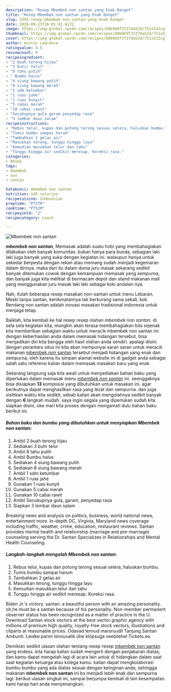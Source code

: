 ```yaml
---
description: "Resep Mbembek non santan yang Enak Banget"
title: "Resep Mbembek non santan yang Enak Banget"
slug: 3391-resep-mbembek-non-santan-yang-enak-banget
date: 2020-09-23T16:01:41.617Z
image: https://img-global.cpcdn.com/recipes/b0b9b9f3f274a52d/751x532cq70/mbembek-non-santan-foto-resep-utama.jpg
thumbnail: https://img-global.cpcdn.com/recipes/b0b9b9f3f274a52d/751x532cq70/mbembek-non-santan-foto-resep-utama.jpg
cover: https://img-global.cpcdn.com/recipes/b0b9b9f3f274a52d/751x532cq70/mbembek-non-santan-foto-resep-utama.jpg
author: Austin Lawrence
ratingvalue: 4.5
reviewcount: 9
recipeingredient:
- "2 buah terong hijau"
- "3 butir telur"
- "8 tahu putih"
- " Bumbu halus"
- "4 siung bawang putih"
- "8 siung bawang merah"
- "1 sdm ketumbar"
- "1 ruas jahe"
- "1 ruas kunyit"
- "5 cabai merah"
- "10 cabai rawit"
- "Secukupnya gula garam penyedap rasa"
- "3 lembar daun salam"
recipeinstructions:
- "Rebus telur, kupas dan potong terong sesuai selera, haluskan bumbu."
- "Tumis bumbu sampai harum"
- "Tambahkan 2 gelas air"
- "Masukkan terong, tunggu hingga layu"
- "Kemudian masukkan telur dan tahu"
- "Tunggu hingga air sedikit meresap. Koreksi rasa."
categories:
- Resep
tags:
- mbembek
- non
- santan

katakunci: mbembek non santan 
nutrition: 145 calories
recipecuisine: Indonesian
preptime: "PT37M"
cooktime: "PT52M"
recipeyield: "2"
recipecategory: Lunch

---
```



![Mbembek non santan](https://img-global.cpcdn.com/recipes/b0b9b9f3f274a52d/751x532cq70/mbembek-non-santan-foto-resep-utama.jpg)

<b><i>mbembek non santan</i></b>, Memasak adalah suatu hobi yang membahagiakan dilakukan oleh banyak komunitas. bukan hanya para bunda, sebagian laki laki juga banyak yang suka dengan kegiatan ini. walaupun hanya untuk sekedar berpesta dengan rekan atau memang sudah menjadi kegemaran dalam dirinya. maka dari itu dalam dunia juru masak sekarang sedikit banyak ditemukan cowok dengan kemampuan memasak yang sempurna, dan banyak juga kita melihat di bermacam depot dan stand makanan mall yang menggunakan juru masak laki laki sebagai koki andalan nya.

Nah, itulah beberapa resep masakan non-santan untuk menu Lebaran. Meski tanpa santan, kenikmatannya tak berkurang sama sekali, kok. Rendang non santan adalah inovasi masakan tradisional indonesia untuk menjaga tetap.

Baiklah, kita kembali ke hal resep resep olahan <i>mbembek non santan</i>. di sela sela kegiatan kita, mungkin akan terasa membahagiakan bila sejenak kita memberikan sebagian waktu untuk meracik mbembek non santan ini. dengan keberhasilan anda dalam memasak hidangan tersebut, bisa menjadikan diri kita bangga oleh hasil olahan anda sendiri. apalagi disini dengan perantara situs ini kita akan mempunyai saran saran untuk meracik makanan <u>mbembek non santan</u> tersebut menjadi hidangan yang enak dan sempurna, oleh karena itu simpan alamat website ini di gadget anda sebagai salah satu referensi kalian dalam memasak masakan baru yang enak.


Sekarang langsung saja kita awali untuk menyediakan bahan baku yang diperlukan dalam memasak menu <u><i>mbembek non santan</i></u> ini. seenggaknya bisa disiapkan <b>13</b> komposisi yang dibutuhkan untuk masakan ini. agar berikutnya dapat menghasilkan rasa yang lezat dan sempurna. dan juga sisihkan waktu kita sedikit, sebab kalian akan mengolahnya sedikit banyak dengan <b>6</b> langkah mudah. saya ingin segala yang diperlukan sudah kita siapkan disini, oke mari kita proses dengan mengamati dulu bahan baku berikut ini.

<!--inarticleads1-->

##### Bahan baku dan bumbu yang dibutuhkan untuk menyiapkan Mbembek non santan:

1. Ambil 2 buah terong hijau
1. Sediakan 3 butir telur
1. Ambil 8 tahu putih
1. Ambil  Bumbu halus
1. Sediakan 4 siung bawang putih
1. Sediakan 8 siung bawang merah
1. Ambil 1 sdm ketumbar
1. Ambil 1 ruas jahe
1. Gunakan 1 ruas kunyit
1. Gunakan 5 cabai merah
1. Gunakan 10 cabai rawit
1. Ambil Secukupnya gula, garam, penyedap rasa
1. Siapkan 3 lembar daun salam


Breaking news and analysis on politics, business, world national news, entertainment more. In-depth DC, Virginia, Maryland news coverage including traffic, weather, crime, education, restaurant reviews. Santan provides mental health and relationship (marriage and pre-marriage) counseling serving the Dr. Santan Specializes in Relationships and Mental Health Counseling. 

<!--inarticleads2-->

##### Langkah-langkah mengolah Mbembek non santan:

1. Rebus telur, kupas dan potong terong sesuai selera, haluskan bumbu.
1. Tumis bumbu sampai harum
1. Tambahkan 2 gelas air
1. Masukkan terong, tunggu hingga layu
1. Kemudian masukkan telur dan tahu
1. Tunggu hingga air sedikit meresap. Koreksi rasa.


Biden Jr.&#39;s victory. santan. a beautiful person with an amazing personality. oh,he must be a santan because of his personality. Non-member permanent observer status has been recognized as a matter of practice in the U. Download Santan stock vectors at the best vector graphic agency with millions of premium high quality, royalty-free stock vectors, illustrations and cliparts at reasonable prices. Odavad lennud marsruudil Tanjung Santan Ambunti. Leidke parim lennuvalik ühe klõpsuga veebilehel Tickets.ee. 

Demikian sedikit ulasan olahan tentang resep resep <u>mbembek non santan</u> yang endess. kita harap kalian sudah mengerti dengan penjabaran diatas, dan kamu dapat mengolah lagi di acara lain untuk di hidangkan dalam saat saat kegiatan keluarga atau kolega kamu. kalian dapat mengkolaborasi bumbu bumbu yang ada diatas sesuai dengan keinginan anda, sehingga makanan <b>mbembek non santan</b> ini bs menjadi lebih enak dan sempurna lagi. berikut ulasan singkat ini, sampai berjumpa kembali di lain kesempatan. kami harap hari anda menyenangkan.
